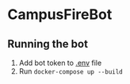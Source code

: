 # CampusFireBot

## Running the bot

1. Add bot token to [.env](.env) file
2. Run ```docker-compose up --build```